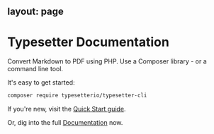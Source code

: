 layout: page
---
# Typesetter Documentation

Convert Markdown to PDF using PHP. Use a Composer library - or a command line tool.

It's easy to get started:

```bash
composer require typesetterio/typesetter-cli
```

If you're new, visit the [Quick Start guide](quick-start).

Or, dig into the full [Documentation](intro) now.
